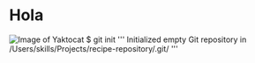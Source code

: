 # <h1>Hola</h1>
![Image of Yaktocat](https://octodex.github.com/images/yaktocat.png)
$ git init
'''
Initialized empty Git repository in /Users/skills/Projects/recipe-repository/.git/
'''
